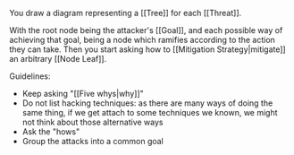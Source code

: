 You draw a diagram representing a [[Tree]] for each [[Threat]].

With the root node being the attacker's [[Goal]], and each possible way of achieving that goal, being a node which ramifies according to the action they can take. Then you start asking how to [[Mitigation Strategy|mitigate]] an arbitrary [[Node Leaf]].

Guidelines:

- Keep asking "[[Five whys|why]]"
- Do not list hacking techniques: as there are many ways of doing the same thing, if we get attach to some techniques we known, we might not think about those alternative ways
- Ask the "hows"
- Group the attacks into a common goal
